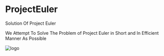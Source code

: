 # ProjectEuler
Solution Of Project Euler 

We Attempt To Solve The Problem of Project Euler in Short and In Efficient Manner As Possible 

![logo](https://user-images.githubusercontent.com/52909024/119814883-a55f5a80-bf0a-11eb-8d7b-56de7bf14cf2.jpg)




